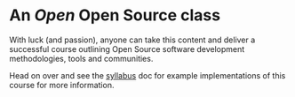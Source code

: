 # An *Open* Open Source class

With luck (and passion), anyone can take this content and deliver a successful course outlining Open Source software development methodologies, tools and communities.

Head on over and see the [syllabus](syllabus.md) doc for example implementations of this course for more information.
